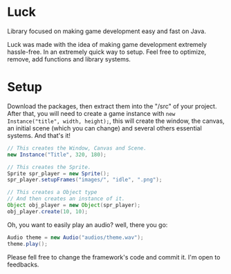 # Luck

Library focused on making game development easy and fast on Java.

Luck was made with the idea of making game development extremely hassle-free. In an extremely quick way to setup.
Feel free to optimize, remove, add functions and library systems.

# Setup

Download the packages, then extract them into the "/src" of your project. After that, you will
need to create a game instance with ```new Instance("title", width, height);```, this will create the window, the
canvas, an initial scene (which you can change) and several others essential systems. And that's it!

```java
// This creates the Window, Canvas and Scene.
new Instance("Title", 320, 180);

// This creates the Sprite.
Sprite spr_player = new Sprite();
spr_player.setupFrames("images/", "idle", ".png");

// This creates a Object type
// And then creates an instance of it.
Object obj_player = new Object(spr_player);
obj_player.create(10, 10);
```

Oh, you want to easily play an audio? well, there you go:

```java
Audio theme = new Audio("audios/theme.wav");
theme.play();
```

Please fell free to change the framework's code and commit it. I'm open to feedbacks.
